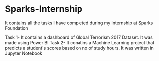 # Sparks-Internship
It contains all the tasks I have completed during my internship at Sparks Foundation

Task 1- It contains a dashboard of Global Terrorism 2017 Dataset. It was made using Power BI 
Task 2- It conatins a Machine Learning project that predicts a student's scores based on no of study hours. It was written in Jupyter Notebook
